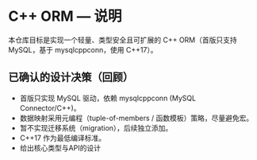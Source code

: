# C++ ORM — 说明

本仓库目标是实现一个轻量、类型安全且可扩展的 C++ ORM（首版只支持 MySQL，基于 mysqlcppconn，使用 C++17）。

## 已确认的设计决策（回顾）
- 首版只实现 MySQL 驱动，依赖 mysqlcppconn (MySQL Connector/C++)。
- 数据映射采用元编程（tuple-of-members / 函数模板）策略，尽量避免宏。
- 暂不实现迁移系统（migration），后续独立添加。
- C++17 作为最低编译标准。
- 给出核心类型与API的设计
